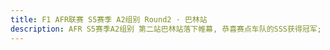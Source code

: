 ```yaml
---
title: F1 AFR联赛 S5赛季 A2组别 Round2 · 巴林站
description: AFR S5赛季A2组别 第二站巴林站落下帷幕, 恭喜赛点车队的SSS获得冠军; 恭喜ChevyVetteLove和silence banana登上领奖台.
---
```


<!-- <h3 id="%E8%BD%A6%E8%BD%BD">车载</h3>
<p><a href="https://www.bilibili.com/video/av89554125">Lee25719(9--&gt;2)</a></p>
<p><a href="https://www.bilibili.com/video/av87666051">flamus(整活啦！花式白给集锦！)</a></p>
<p><a href="https://www.bilibili.com/video/av87670196">32(排位白给，正赛捡捡皮夹挺惬意)</a></p> -->
